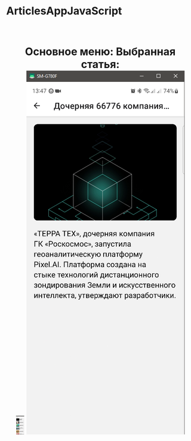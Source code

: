 # ArticlesAppJavaScript


<br/>
<h1 align="center">Основное меню:                      Выбранная статья:
<br/>
<img src="https://github.com/SokolovAndr/ArticlesAppJavaScript/blob/master/MainMenu.PNG" height="50"/>
<img src="https://github.com/SokolovAndr/ArticlesAppJavaScript/blob/master/Article.PNG"/></h1>
